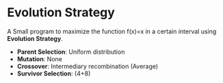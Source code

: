 # Evolution Strategy

A Small program to maximize the function f(x)=x in a certain interval using **Evolution Strategy**.

- **Parent Selection**: Uniform distribution
- **Mutation**: None
- **Crossover**: Intermediary recombination (Average)
- **Survivor Selection**: (4+8)
